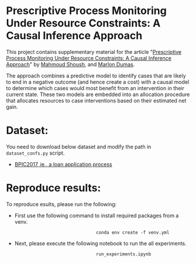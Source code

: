 # Prescriptive Process Monitoring Under Resource Constraints: A Causal Inference Approach

This project contains supplementary material for the article "[Prescriptive Process Monitoring Under Resource Constraints: A Causal Inference Approach](https://arxiv.org/abs/2109.02894)" by [Mahmoud Shoush](https://scholar.google.com/citations?user=Jw4rBlkAAAAJ&hl=en), and [Marlon Dumas](https://kodu.ut.ee/~dumas/).


The approach combines a predictive model to identify cases that are likely to end in a negative outcome (and hence create a cost) with a causal
model to determine which cases would most benefit from an intervention in their current state. These two models are embedded into an allocation procedure that
allocates resources to case interventions based on their estimated net gain.

# Dataset: 
You need to download below dataset and modify the path in `dataset_confs.py` script. 

* [BPIC2017, ie., a loan application process](https://drive.google.com/file/d/1w1MPzU7Rz-wTYcSkLqWyGZJOI_RlYGzS/view?usp=sharing)



# Reproduce results:
To reproduce esults, please run the following:

* First use the following command to install required packages from a venv. 
                                    
                                     conda env create -f venv.yml

* Next, please execute the following notebook to run the all experiments. 

                                     run_experiments.ipynb
                                     
                                     


                 


